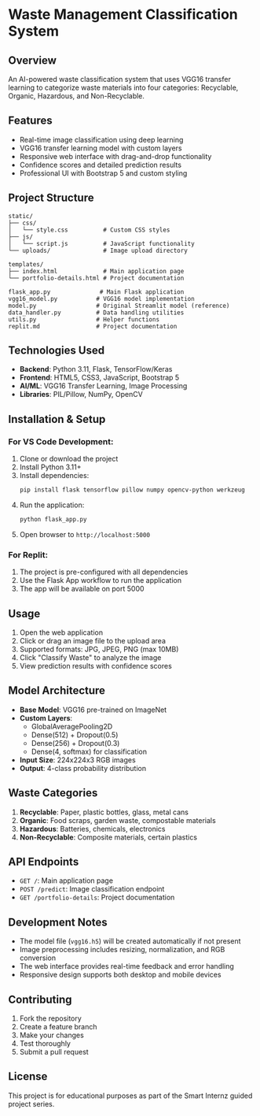 # Waste Management Classification System

## Overview
An AI-powered waste classification system that uses VGG16 transfer learning to categorize waste materials into four categories: Recyclable, Organic, Hazardous, and Non-Recyclable.

## Features
- Real-time image classification using deep learning
- VGG16 transfer learning model with custom layers
- Responsive web interface with drag-and-drop functionality
- Confidence scores and detailed prediction results
- Professional UI with Bootstrap 5 and custom styling

## Project Structure
```
static/
├── css/
│   └── style.css          # Custom CSS styles
├── js/
│   └── script.js          # JavaScript functionality
└── uploads/               # Image upload directory

templates/
├── index.html             # Main application page
└── portfolio-details.html # Project documentation

flask_app.py              # Main Flask application
vgg16_model.py           # VGG16 model implementation
model.py                 # Original Streamlit model (reference)
data_handler.py          # Data handling utilities
utils.py                 # Helper functions
replit.md                # Project documentation
```

## Technologies Used
- **Backend**: Python 3.11, Flask, TensorFlow/Keras
- **Frontend**: HTML5, CSS3, JavaScript, Bootstrap 5
- **AI/ML**: VGG16 Transfer Learning, Image Processing
- **Libraries**: PIL/Pillow, NumPy, OpenCV

## Installation & Setup

### For VS Code Development:
1. Clone or download the project
2. Install Python 3.11+
3. Install dependencies:
   ```bash
   pip install flask tensorflow pillow numpy opencv-python werkzeug
   ```
4. Run the application:
   ```bash
   python flask_app.py
   ```
5. Open browser to `http://localhost:5000`

### For Replit:
1. The project is pre-configured with all dependencies
2. Use the Flask App workflow to run the application
3. The app will be available on port 5000

## Usage
1. Open the web application
2. Click or drag an image file to the upload area
3. Supported formats: JPG, JPEG, PNG (max 10MB)
4. Click "Classify Waste" to analyze the image
5. View prediction results with confidence scores

## Model Architecture
- **Base Model**: VGG16 pre-trained on ImageNet
- **Custom Layers**: 
  - GlobalAveragePooling2D
  - Dense(512) + Dropout(0.5)
  - Dense(256) + Dropout(0.3)
  - Dense(4, softmax) for classification
- **Input Size**: 224x224x3 RGB images
- **Output**: 4-class probability distribution

## Waste Categories
1. **Recyclable**: Paper, plastic bottles, glass, metal cans
2. **Organic**: Food scraps, garden waste, compostable materials
3. **Hazardous**: Batteries, chemicals, electronics
4. **Non-Recyclable**: Composite materials, certain plastics

## API Endpoints
- `GET /`: Main application page
- `POST /predict`: Image classification endpoint
- `GET /portfolio-details`: Project documentation

## Development Notes
- The model file (`vgg16.h5`) will be created automatically if not present
- Image preprocessing includes resizing, normalization, and RGB conversion
- The web interface provides real-time feedback and error handling
- Responsive design supports both desktop and mobile devices

## Contributing
1. Fork the repository
2. Create a feature branch
3. Make your changes
4. Test thoroughly
5. Submit a pull request

## License
This project is for educational purposes as part of the Smart Internz guided project series.